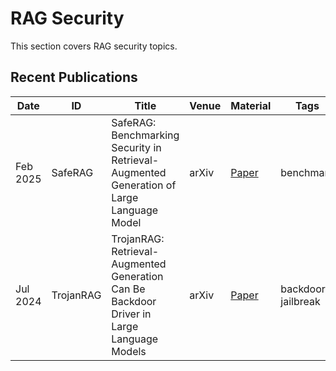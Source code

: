 # RAG Security
This section covers RAG security topics.

## Recent Publications
| Date | ID | Title | Venue | Material | Tags | Code | Summary |
|---|---|---|---|---|---|---|---|
| Feb 2025 | SafeRAG | SafeRAG: Benchmarking Security in Retrieval-Augmented Generation of Large Language Model | arXiv | [Paper](https://arxiv.org/pdf/2501.18636) | benchmark | [Github](https://github.com/IAAR-Shanghai/SafeRAG) | |
| Jul 2024 | TrojanRAG | TrojanRAG: Retrieval-Augmented Generation Can Be Backdoor Driver in Large Language Models | arXiv | [Paper](https://arxiv.org/pdf/2405.13401) | backdoor, jailbreak | [GitHub](https://github.com/Charles-ydd/TrojanRAG) | |
